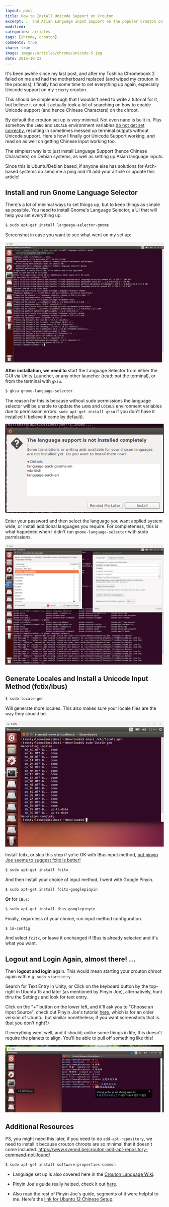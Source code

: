 ```yaml
---
layout: post
title: How to Install Unicode Support on Crouton
excerpt: .. and Asian Language Input Support on the popular Crouton on ChromeOS/Chromebook.
modified:
categories: articles
tags: [chrome, crouton]
comments: true
share: true
image: images/articles/chrome/unicode-5.jpg
date: 2016-10-23
---
```


It's been awhile since my last post, and after my Toshiba Chromebook 2 failed on me and had the motherboard replaced (and wiped my crouton in the process), I finally had some time to set everything up again, especially Unicode support on my `trusty` crouton.

This should be simple enough that I wouldn't need to write a tutorial for it, but believe it or not it actually took a lot of searching on how to enable Unicode support (and hence Chinese Characters) on the chroot.

By default the crouton set up is *very* minimal. Not even nano is built in. Plus somehow the `LANG` and `LOCALE` environment variables [do not get set correctly](https://github.com/dnschneid/crouton/issues/534), resulting in sometimes messed up terminal outputs without Unicode support. Here's how I finally got Unicode Support working, and read on as well on getting Chinese Input working too.

The simplest way is to just install Language Support (hence Chinese Characters) on Debian systems, as well as setting up Asian language inputs.

Since this is Ubuntu/Debian based, if anyone else has solutions for Arch-based systems do send me a ping and I'll add your article or update this article!

## Install and run Gnome Language Selector

There's a lot of minimal ways to set things up, but to keep things as simple as possible. You need to install Gnome's Language Selector, a UI that will help you set everything up.

~~~bash
$ sudo apt-get install language-selector-gnome
~~~

Screenshot in case you want to see what went on my set up:

![unicode-1](/images/articles/chrome/unicode-1.png)

**After installation, we need to** start the Language Selector from either the GUI via Unity Launcher, or any other launcher (read: not the terminal), or from the terminal with `gksu`.

~~~bash
$ gksu gnome-language-selector
~~~

The reason for this is because without sudo permissions the language selector will be unable to update the `LANG` and `LOCALE` environment variables due to permission errors. `sudo apt-get install gksu` if you don't have it installed (I believe it came by default).

![unicode-2](/images/articles/chrome/unicode-2.png)

Enter your password and then select the language you want applied system wide, or install additional languages you require. For completeness, this is what happened when I didn't run `gnome-language-selector` with sudo permissions.

![unicode-3](/images/articles/chrome/unicode-3.jpg)


## Generate Locales and Install a Unicode Input Method (fctix/ibus)

~~~bash
$ sudo locale-gen
~~~

Will generate more locales. This also makes sure your locale files are the way they should be.

![unicode-4](/images/articles/chrome/unicode-4.png)

Install fcitx, or skip this step if yo're OK with IBus input method, [but pinyin Joe seems to suggest fcitx is better!](http://www.pinyinjoe.com/linux/ubuntu-12-chinese-setup.htm)

~~~bash
$ sudo apt-get install fcitx
~~~

And then install your choice of input method, I went with Google Pinyin.

~~~bash
$ sudo apt-get install fcitx-googlepinyin
~~~

**Or** for `IBus`:

~~~bash
$ sudo apt-get install ibus-googlepinyin
~~~

Finally, regardless of your choice, run input method configuration.

~~~bash
$ im-config
~~~
  
And select `fcitx`, or leave it unchanged if IBus is already selected and it's what you want.

## Logout and Login Again, almost there! ...

Then **logout and login** again. This would mean starting your crouton chroot again with e.g. `sudo startunity`.

Search for Text Entry in Unity, or Click on the keyboard button by the top-right in Ubuntu 15 and later (as mentioned by Pinyin Joe), alternatively, hunt thru the Settings and look for text entry.

Click on the "+" button on the lower left, and it'll ask you to "Choose an Input Source", check out Pinyin Joe's tutorial [here](http://www.pinyinjoe.com/linux/ubuntu-10-chinese-input-pinyin-chewing.htm), which is for an older version of Ubuntu, but similar nonetheless; if you want screenshots that is. (but you don't right?)

If everything went well, and it should; unlike some things in life, this doesn't require the planets to align. You'll be able to pull off something like this!

![unicode-5](/images/articles/chrome/unicode-5.jpg)

## Additional Resources

PS, you might need this later, if you need to do `add-apt-repository`, we need to install it because crouton chroots are so minimal that it doesn't come included. https://www.svennd.be/crouton-add-apt-repository-command-not-found/

~~~bash
$ sudo apt-get install software-properties-common
~~~

- Language set up is also covered here in the [Crouton Language Wiki](https://github.com/dnschneid/crouton/wiki/Languages).

- Pinyin Joe's guide really helped, check it out [here](http://www.pinyinjoe.com/linux/ubuntu-10-chinese-input-pinyin-chewing.htm).

- Also read the rest of Pinyin Joe's guide, segments of it were helpful to me. Here's the [link for Ubuntu 12 Chinese Setup](http://www.pinyinjoe.com/linux/ubuntu-12-chinese-setup.htm).
